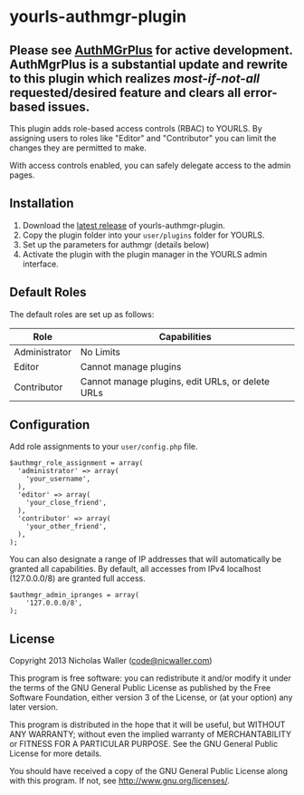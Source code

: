 yourls-authmgr-plugin
=====================
Please see [AuthMGrPlus](https://github.com/joshp23/YOURLS-AuthMgrPlus) for active development. AuthMgrPlus is a substantial update and rewrite to this plugin which realizes _most-if-not-all_ requested/desired feature and clears all error-based issues.
--------------------

This plugin adds role-based access controls (RBAC) to YOURLS. By assigning users to roles like "Editor" and "Contributor" you can limit the changes they are permitted to make.

With access controls enabled, you can safely delegate access to the admin pages.

Installation
------------
1. Download the [latest release](https://github.com/nicwaller/yourls-authmgr-plugin/tags) of yourls-authmgr-plugin.
1. Copy the plugin folder into your `user/plugins` folder for YOURLS.
1. Set up the parameters for authmgr (details below)
1. Activate the plugin with the plugin manager in the YOURLS admin interface.

Default Roles
-------------
The default roles are set up as follows:

Role          | Capabilities
--------------|-------------------------------------------------
Administrator | No Limits
Editor        | Cannot manage plugins
Contributor   | Cannot manage plugins, edit URLs, or delete URLs

Configuration
-------------
Add role assignments to your `user/config.php` file.

```
$authmgr_role_assignment = array(
  'administrator' => array(
    'your_username',
  ),
  'editor' => array(
    'your_close_friend',
  ),
  'contributor' => array(
    'your_other_friend',
  ),
);
```

You can also designate a range of IP addresses that will automatically be granted all capabilities. By default, all accesses from IPv4 localhost (127.0.0.0/8) are granted full access.

```
$authmgr_admin_ipranges = array(
    '127.0.0.0/8',
);
```

License
-------
Copyright 2013 Nicholas Waller (code@nicwaller.com)

This program is free software: you can redistribute it and/or modify
it under the terms of the GNU General Public License as published by
the Free Software Foundation, either version 3 of the License, or
(at your option) any later version.

This program is distributed in the hope that it will be useful,
but WITHOUT ANY WARRANTY; without even the implied warranty of
MERCHANTABILITY or FITNESS FOR A PARTICULAR PURPOSE.  See the
GNU General Public License for more details.

You should have received a copy of the GNU General Public License
along with this program.  If not, see <http://www.gnu.org/licenses/>.
